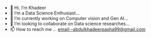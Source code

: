 - 👋 Hi, I’m Khadeer
- 👀 I’m a Data Science Enthusiast...
- 🌱 I’m currently working on Computer vision and Gen AI...
- 💞️ I’m looking to collaborate on Data science researches...
- 📫 How to reach me ...
email--abdulkhadeerpasha99@gmail.com
<!---
Khadeer99/Khadeer99 is a ✨ special ✨ repository because its `README.md` (this file) appears on your GitHub profile.
You can click the Preview link to take a look at your changes.
--->
